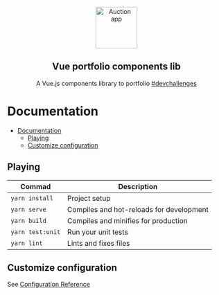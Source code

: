 <p align="center">
  <a href="http://github.com/kamranahmedse/developer-roadmap">
    <img src="https://cdn3.iconfinder.com/data/icons/seo-internet-marketing-flat-icons/250/web-code.png" alt="Auction app" width="96" height="96">
  </a>
  <h2 align="center">Vue portfolio components lib</h2>
  <p align="center">A Vue.js components library to portfolio <a href="https://devchallenges.io/challenges/5ZnOYsSXM24JWnCsNFlt" target="_blank">#devchallenges</a></p>
</p>

# Documentation

- [Documentation](#documentation)
  - [Playing](#playing)
  - [Customize configuration](#customize-configuration)

## Playing

| Commad                  | Description                        |
| ----------------------- | ---------------------------------- |
| `yarn install`                  | Project setup        |
| `yarn serve`         | Compiles and hot-reloads for development                |
| `yarn build`         | Compiles and minifies for production                          |
| `yarn test:unit`     | Run your unit tests                     |
| `yarn lint` | Lints and fixes files         |


## Customize configuration

See [Configuration Reference](https://cli.vuejs.org/config/)
